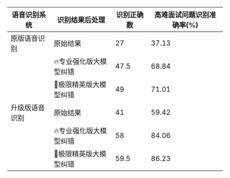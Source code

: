 |语音识别系统| 识别结果后处理 |识别正确数|高难面试问题识别准确率(%)|
--- | --- | --- | ---
|原版语音识别| 原始结果 | 27 | 37.13 |
| | 🔥专业强化版大模型纠错 | 47.5 | 68.84 |
| | 🚀极限精英版大模型纠错 | 49 | 71.01 |
|升级版语音识别| 原始结果 | 41 | 59.42 |
| | 🔥专业强化版大模型纠错 | 58 | 84.06 |
| | 🚀极限精英版大模型纠错 | 59.5 | 86.23 |